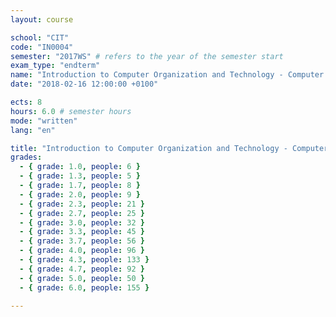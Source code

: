```yaml
---
layout: course

school: "CIT"
code: "IN0004"
semester: "2017WS" # refers to the year of the semester start
exam_type: "endterm"
name: "Introduction to Computer Organization and Technology - Computer Architecture"
date: "2018-02-16 12:00:00 +0100"

ects: 8
hours: 6.0 # semester hours
mode: "written"
lang: "en"

title: "Introduction to Computer Organization and Technology - Computer Architecture 2017WS Endterm"
grades:
  - { grade: 1.0, people: 6 }
  - { grade: 1.3, people: 5 }
  - { grade: 1.7, people: 8 }
  - { grade: 2.0, people: 9 }
  - { grade: 2.3, people: 21 }
  - { grade: 2.7, people: 25 }
  - { grade: 3.0, people: 32 }
  - { grade: 3.3, people: 45 }
  - { grade: 3.7, people: 56 }
  - { grade: 4.0, people: 96 }
  - { grade: 4.3, people: 133 }
  - { grade: 4.7, people: 92 }
  - { grade: 5.0, people: 50 }
  - { grade: 6.0, people: 155 }

---
```



